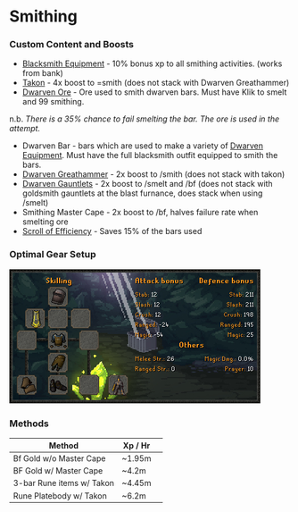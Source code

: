 # Smithing

### Custom Content and Boosts

* [Blacksmith Equipment](../custom-items/equippables.md#blacksmith-equipment) - 10% bonus xp to all smithing activities. (works from bank)
* [Takon](../custom-items/pets.md#miscellaneous-pets) - 4x boost to =smith (does not stack with Dwarven Greathammer)
* [Dwarven Ore](../bosses/king-goldemar.md#loot) - Ore used to smith dwarven bars. Must have Klik to smelt and 99 smithing.

n.b. _There is a 35% chance to fail smelting the bar. The ore is used in the attempt._

* Dwarven Bar - bars which are used to make a variety of [Dwarven Equipment](../custom-items/equippables.md#dwarven-equipment). Must have the full blacksmith outfit equipped to smith the bars.
* [Dwarven Greathammer](../custom-items/equippables.md#dwarven-tools) - 2x boost to /smith (does not stack with takon)
* [Dwarven Gauntlets](../custom-items/equippables.md#dwarven-tools) - 2x boost to /smelt and /bf (does not stack with goldsmith gauntlets at the blast furnance, does stack when using /smelt)
* Smithing Master Cape - 2x boost to /bf, halves failure rate when smelting ore
* [Scroll of Efficiency](dungeoneering-training/dg-rewards.md#buyable-boosts-utility) - Saves 15% of the bars used

### Optimal Gear Setup

![](<../.gitbook/assets/image (14).png>)

### Methods

| Method                    | Xp / Hr |   |
| ------------------------- | ------- | - |
| Bf Gold w/o Master Cape   | \~1.95m |   |
| BF Gold w/ Master Cape    | \~4.2m  |   |
| 3-bar Rune items w/ Takon | \~4.45m |   |
| Rune Platebody w/ Takon   | \~6.2m  |   |
